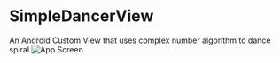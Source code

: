 # SimpleDancerView
An Android Custom View that uses complex number algorithm to dance spiral
![App Screen](https://gfycat.com/WideDarkBrant)
